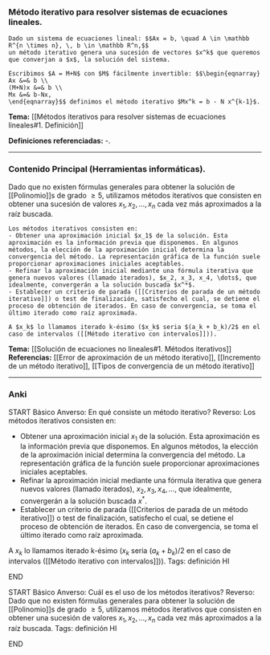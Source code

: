 ### Método iterativo para resolver sistemas de ecuaciones lineales.

```ad-Formal
Dado un sistema de ecuaciones lineal: $$Ax = b, \quad A \in \mathbb R^{n \times n}, \, b \in \mathbb R^n,$$
un método iterativo genera una sucesión de vectores $x^k$ que queremos que converjan a $x$, la solución del sistema.

Escribimos $A = M+N$ con $M$ fácilmente invertible: $$\begin{eqnarray}
Ax &=& b \\
(M+N)x &=& b \\
Mx &=& b-Nx,
\end{eqnarray}$$ definimos el método iterativo $Mx^k = b - N x^{k-1}$.
```

**Tema:** [[Métodos iterativos para resolver sistemas de ecuaciones lineales#1. Definición]]

**Definiciones referenciadas:** -.

---
### Contenido Principal (Herramientas informáticas).

Dado que no existen fórmulas generales para obtener la solución de [[Polinomio]]s de grado $\ge 5$, utilizamos métodos iterativos que consisten en obtener una sucesión de valores $x_1, x_2, \dots, x_n$ cada vez más aproximados a la raíz buscada.

```ad-formal
Los métodos iterativos consisten en:
- Obtener una aproximación inicial $x_1$ de la solución. Esta aproximación es la información previa que disponemos. En algunos métodos, la elección de la aproximación inicial determina la convergencia del método. La representación gráfica de la función suele proporcionar aproximaciones iniciales aceptables.
- Refinar la aproximación inicial mediante una fórmula iterativa que genera nuevos valores (llamado iterados), $x_2, x_3, x_4, \dots$, que idealmente, convergerán a la solución buscada $x^*$.
- Establecer un criterio de parada ([[Criterios de parada de un método iterativo]]) o test de finalización, satisfecho el cual, se detiene el proceso de obtención de iterados. En caso de convergencia, se toma el último iterado como raíz aproximada.

A $x_k$ lo llamamos iterado k-ésimo ($x_k$ seria $(a_k + b_k)/2$ en el caso de intervalos ([[Método iterativo con intervalos]])).
```

**Tema:** [[Solución de ecuaciones no lineales#1. Métodos iterativos]]
**Referencias:** [[Error de aproximación de un método iterativo]], [[Incremento de un método iterativo]], [[Tipos de convergencia de un método iterativo]]

---
### Anki

START
Básico
Anverso: En qué consiste un método iterativo?
Reverso: Los métodos iterativos consisten en:
- Obtener una aproximación inicial $x_1$ de la solución. Esta aproximación es la información previa que disponemos. En algunos métodos, la elección de la aproximación inicial determina la convergencia del método. La representación gráfica de la función suele proporcionar aproximaciones iniciales aceptables.
- Refinar la aproximación inicial mediante una fórmula iterativa que genera nuevos valores (llamado iterados), $x_2, x_3, x_4, \dots$, que idealmente, convergerán a la solución buscada $x^*$.
- Establecer un criterio de parada ([[Criterios de parada de un método iterativo]]) o test de finalización, satisfecho el cual, se detiene el proceso de obtención de iterados. En caso de convergencia, se toma el último iterado como raíz aproximada.

A $x_k$ lo llamamos iterado k-ésimo ($x_k$ seria $(a_k + b_k)/2$ en el caso de intervalos ([[Método iterativo con intervalos]])).
Tags: definición HI
<!--ID: 1709746655794-->
END

START
Básico
Anverso: Cuál es el uso de los métodos iterativos?
Reverso: Dado que no existen fórmulas generales para obtener la solución de [[Polinomio]]s de grado $\ge 5$, utilizamos métodos iterativos que consisten en obtener una sucesión de valores $x_1, x_2, \dots, x_n$ cada vez más aproximados a la raíz buscada.
Tags: definición HI
<!--ID: 1709746655804-->
END